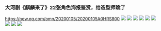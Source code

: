 ### 大河剧《麒麟来了》22张角色海报鉴赏，给造型师跪了
https://new.qq.com/omn/20200105/20200105A0HRS800
![](https://inews.gtimg.com/newsapp_bt/0/11137635518/)
![](https://inews.gtimg.com/newsapp_bt/0/11137635520/)
![](https://inews.gtimg.com/newsapp_bt/0/11137635524/)
![](https://inews.gtimg.com/newsapp_bt/0/11137635528/)
![](https://inews.gtimg.com/newsapp_bt/0/11137635533/)
![](https://inews.gtimg.com/newsapp_bt/0/11137635535/)
![](https://inews.gtimg.com/newsapp_bt/0/11137635537/)
![](https://inews.gtimg.com/newsapp_bt/0/11137635541/)
![](https://inews.gtimg.com/newsapp_bt/0/11137635543/)
